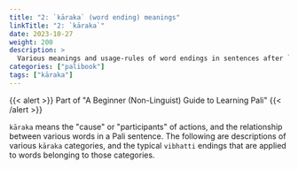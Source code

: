 ```yaml
---
title: "2: `kāraka` (word ending) meanings"
linkTitle: "2: `kāraka`"
date: 2023-10-27
weight: 200
description: >
  Various meanings and usage-rules of word endings in sentences after `vibhatti` has been applied {271}-{315}
categories: ["palibook"]
tags: ["kāraka"]
---
```


{{< alert >}}
Part of "A Beginner (Non-Linguist) Guide to Learning Pali"
{{< /alert >}}

`kāraka` means the "cause" or "participants" of actions, and the relationship
between various words in a Pali sentence. The following are descriptions of
various `kāraka` categories, and the typical `vibhatti` endings that are
applied to words belonging to those categories.